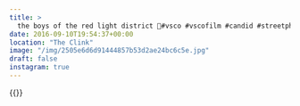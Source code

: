 ```yaml
---
title: >
  the boys of the red light district 🚨#vsco #vscofilm #candid #streetphotography #london #night
date: 2016-09-10T19:54:37+00:00
location: "The Clink"
image: "/img/2505e6d6d91444857b53d2ae24bc6c5e.jpg"
draft: false
instagram: true
---
```


{{<photo src="/img/2505e6d6d91444857b53d2ae24bc6c5e.jpg">}}
